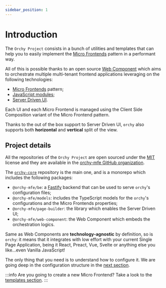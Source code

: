 ```yaml
---
sidebar_position: 1
---
```


# Introduction

The `Orchy Project` consists in a bunch of utilities and templates that can help you to easily implement the [Micro Frontends](https://micro-frontends.org/) pattern in a performant way.

All of this is possible thanks to an open source [Web Component](https://developer.mozilla.org/en-US/docs/Web/Web_Components) which aims to orchestrate multiple multi-tenant frontend applications leveraging on the following technologies:

- [Micro Frontends](https://micro-frontends.org/) pattern;
- [JavaScript modules](https://developer.mozilla.org/en-US/docs/Web/JavaScript/Guide/Modules);
- [Server Driven UI](https://www.judo.app/blog/server-driven-ui/).

Each UI and each Micro Frontend is managed using the Client Side Composition variant of the Micro Frontend pattern.

Thanks to the out of the box support to Server Driven UI, `orchy` also supports both **horizontal** and **vertical** split of the view.

## Project details

All the repositories of the `Orchy Project` are open sourced under the [MIT](https://opensource.org/licenses/MIT) license and they are available in the [orchy-mfe GitHub organization](https://github.com/orchy-mfe).

The [`orchy-core`](https://github.com/orchy-mfe/orchy-core) repository is the main one, and is a monorepo which includes the following packages:
- `@orchy-mfe/be`: a [Fastify](https://www.fastify.io/) backend that can be used to serve `orchy`'s configuration files;
- `@orchy-mfe/models`: includes the TypeScript models for the `orchy`'s configurations and the Micro Frontends properties;
- `@orchy-mfe/page-builder`: the library which enables the Server Driven UI;
- `@orchy-mfe/web-component`: the Web Component which embeds the orchestration logics.

Same as Web Components are **technology-agnostic** by definition, so is `orchy`: it means that it integrates with low effort with your current Single Page Application, being it React, Preact, Vue, Svelte or anything else you like...even Vanilla JavaScript!

The only thing that you need is to understand how to configure it. We are going deep in the configuration structure in the [next section](./wc-configuration/wc-configuration.md).

:::info
Are you going to create a new Micro Frontend? Take a look to the [templates section](./templates/templates.md).
:::
